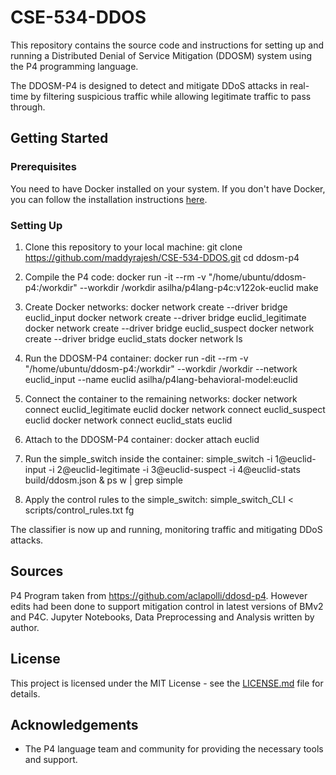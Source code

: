 # CSE-534-DDOS

This repository contains the source code and instructions for setting up and running a Distributed Denial of Service Mitigation (DDOSM) system using the P4 programming language.

The DDOSM-P4 is designed to detect and mitigate DDoS attacks in real-time by filtering suspicious traffic while allowing legitimate traffic to pass through.

## Getting Started

### Prerequisites

You need to have Docker installed on your system. If you don't have Docker, you can follow the installation instructions [here](https://docs.docker.com/engine/install/).

### Setting Up

1. Clone this repository to your local machine:
git clone https://github.com/maddyrajesh/CSE-534-DDOS.git
cd ddosm-p4

2. Compile the P4 code:
docker run -it --rm -v "/home/ubuntu/ddosm-p4:/workdir" --workdir /workdir asilha/p4lang-p4c:v122ok-euclid make

3. Create Docker networks:
docker network create --driver bridge euclid_input
docker network create --driver bridge euclid_legitimate
docker network create --driver bridge euclid_suspect
docker network create --driver bridge euclid_stats
docker network ls

4. Run the DDOSM-P4 container:
docker run -dit --rm -v "/home/ubuntu/ddosm-p4:/workdir" --workdir /workdir --network euclid_input --name euclid asilha/p4lang-behavioral-model:euclid

5. Connect the container to the remaining networks:
docker network connect euclid_legitimate euclid
docker network connect euclid_suspect euclid
docker network connect euclid_stats euclid


6. Attach to the DDOSM-P4 container:
docker attach euclid

7. Run the simple_switch inside the container:
simple_switch -i 1@euclid-input -i 2@euclid-legitimate -i 3@euclid-suspect -i 4@euclid-stats build/ddosm.json &
ps w | grep simple


8. Apply the control rules to the simple_switch:
simple_switch_CLI < scripts/control_rules.txt
fg


The classifier is now up and running, monitoring traffic and mitigating DDoS attacks.

## Sources

P4 Program taken from https://github.com/aclapolli/ddosd-p4. However edits had been done to support mitigation control in latest versions of BMv2 and P4C.
Jupyter Notebooks, Data Preprocessing and Analysis written by author.

## License

This project is licensed under the MIT License - see the [LICENSE.md](LICENSE.md) file for details.

## Acknowledgements

* The P4 language team and community for providing the necessary tools and support.


